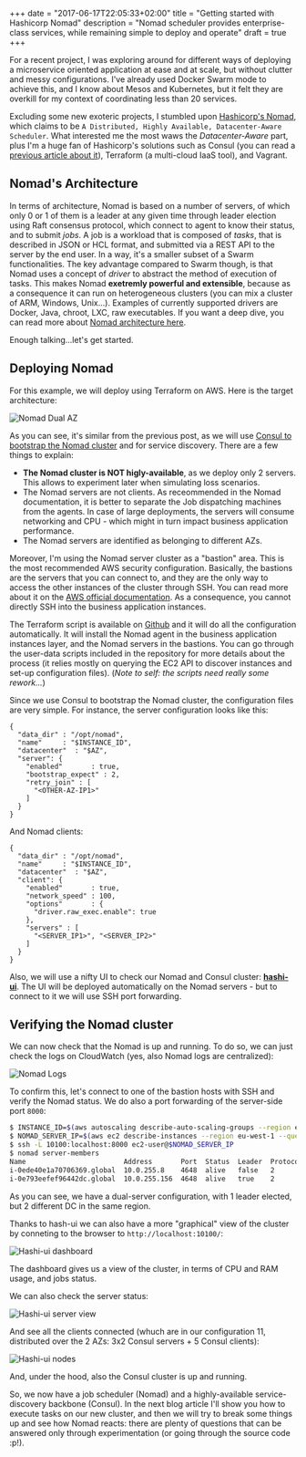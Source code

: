 +++
date = "2017-06-17T22:05:33+02:00"
title = "Getting started with Hashicorp Nomad"
description = "Nomad scheduler provides enterprise-class services, while remaining simple to deploy and operate"
draft = true
+++

For a recent project, I was exploring around for different ways of deploying a microservice oriented application 
at ease and at scale, but without clutter and messy configurations. I've already used Docker Swarm mode to achieve this, 
and I know about Mesos and Kubernetes, but it felt they are overkill for my context of coordinating less than 20 services.

Excluding some new exoteric projects, I stumbled upon [Hashicorp's Nomad](https://www.nomadproject.io/), which claims to be `A Distributed, Highly Available, Datacenter-Aware Scheduler`. What interested me the most waws the _Datacenter-Aware_ part, plus I'm a huge fan of Hashicorp's solutions such as Consul (you can read 
a [previous article about it](https://blog.mywebofthings.com/blog/deploying-a-highly-available-dual-az-consul-cluster-on-aws/)), Terraform (a multi-cloud IaaS tool), and Vagrant.

Nomad's Architecture
------


In terms of architecture, Nomad is based on a number of servers, of which only 0 or 1 of them is a leader at any given time through 
leader election using Raft consensus protocol, which connect to agent to know their status, and to submit _jobs_. A job is a workload that is composed of _tasks_, that is described in JSON or HCL format, and submitted via a REST API to the server by the end user. In a way, it's a smaller subset of a Swarm functionalities. The key advantage compared to Swarm though, is that Nomad uses a concept of _driver_ to abstract the method of execution of tasks. This makes Nomad **exetremly powerful and extensible**, because as a consequence it can run on heterogeneous clusters (you can mix a cluster of ARM, Windows, Unix...). Examples of currently supported drivers are Docker, Java, chroot, LXC, raw executables.
If you want a deep dive, you can read more about [Nomad architecture here](https://www.nomadproject.io/docs/internals/architecture.html).

Enough talking...let's get started.

Deploying Nomad
------

For this example, we will deploy using Terraform on AWS. Here is the target architecture:

![Nomad Dual AZ](/img/nomad-ha/consul-cluster-dual-AZ.png)

As you can see, it's similar from the previous post, as we will use [Consul to bootstrap the Nomad cluster](https://www.nomadproject.io/docs/service-discovery/index.html) and for service discovery. There are a few things to explain:

* **The Nomad cluster is NOT higly-available**, as we deploy only 2 servers. This allows to experiment later when simulating loss scenarios.
* The Nomad servers are not clients. As receommended in the Nomad documentation, it is better to separate the Job dispatching machines from the agents. In case of large deployments, the servers will consume networking and CPU - which might in turn impact business application performance. 
* The Nomad servers are identified as belonging to different AZs.

Moreover, I'm using the Nomad server cluster as a "bastion" area. This is the most recommended AWS security configuration. Basically, the bastions are the servers that you can connect to, and they are the only way to access the other instances of the cluster through SSH. You can read more about it on the [AWS official documentation](http://docs.aws.amazon.com/quickstart/latest/linux-bastion/architecture.html). As a consequence, you cannot directly SSH into the business application instances.

The Terraform script is available on [Github](https://github.com/sybeck2k/terraform-consul-cluster/tree/nomad) and it will do all the configuration automatically. It will install the Nomad agent in the business application instances layer, and the Nomad servers in the bastions. You can go through the user-data scripts included in the repository for more details about the process (it relies mostly on querying the EC2 API to discover instances and set-up configuration files). (_Note to self: the scripts need really some rework..._)

Since we use Consul to bootstrap the Nomad cluster, the configuration files are very simple. For instance, the server configuration looks like this:

	{
	  "data_dir" : "/opt/nomad",
	  "name"     : "$INSTANCE_ID",
	  "datacenter"  : "$AZ",
	  "server": {
	    "enabled"       : true,
	    "bootstrap_expect" : 2,
	    "retry_join" : [
	      "<OTHER-AZ-IP1>"
	    ]
	  }
	}


And Nomad clients:

	{
	  "data_dir" : "/opt/nomad",
	  "name"     : "$INSTANCE_ID",
	  "datacenter"  : "$AZ",
	  "client": {
	    "enabled"       : true,
	    "network_speed" : 100,
	    "options"       : {
	      "driver.raw_exec.enable": true
	    },
	    "servers" : [
	      "<SERVER_IP1>", "<SERVER_IP2>"
	    ]
	  }
	}


Also, we will use a nifty UI to check our Nomad and Consul cluster: **[hashi-ui](https://github.com/jippi/hashi-ui)**. The UI will be deployed automatically on the Nomad servers - but to connect to it we will use SSH port forwarding.

Verifying the Nomad cluster
------

We can now check that the Nomad is up and running. To do so, we can just check the logs on CloudWatch (yes, also Nomad logs are centralized):

![Nomad Logs](/img/nomad-ha/cloudwatch-nomad-logs.png)

To confirm this, let's connect to one of the bastion hosts with SSH and verify the Nomad status. We do also a port forwarding of the server-side port `8000`:

~~~sh
$ INSTANCE_ID=$(aws autoscaling describe-auto-scaling-groups --region eu-west-1 --auto-scaling-group-names nomad-server-asg | jq -r '.AutoScalingGroups | .[].Instances | .[0].InstanceId')
$ NOMAD_SERVER_IP=$(aws ec2 describe-instances --region eu-west-1 --query 'Reservations[*].Instances[*].[PublicIpAddress]' --output text --instance-ids $INSTANCE_ID)
$ ssh -L 10100:localhost:8000 ec2-user@$NOMAD_SERVER_IP
$ nomad server-members
Name                        Address       Port  Status  Leader  Protocol  Build  Datacenter  Region
i-0ede40e1a70706369.global  10.0.255.8    4648  alive   false   2         0.5.6  eu-west-1a  global
i-0e793eefef96442dc.global  10.0.255.156  4648  alive   true    2         0.5.6  eu-west-1b  global
~~~

As you can see, we have a dual-server configuration, with 1 leader elected, but 2 different DC in the same region.

Thanks to hash-ui we can also have a more "graphical" view of the cluster by conneting to the browser to `http://localhost:10100/`:

![Hashi-ui dashboard](/img/nomad-ha/hashi-ui-dashboard.png)

The dashboard gives us a view of the cluster, in terms of CPU and RAM usage, and jobs status.

We can also check the server status:

![Hashi-ui server view](/img/nomad-ha/hashi-ui-servers.png)

And see all the clients connected (whuch are in our configuration 11, distributed over the 2 AZs: 3x2 Consul servers + 5 Consul clients):

![Hashi-ui nodes](/img/nomad-ha/hashi-ui-nodes.png)

And, under the hood, also the Consul cluster is up and running.

So, we now have a job scheduler (Nomad) and a highly-available service-discovery backbone (Consul). In the next blog article I'll show you how to execute tasks on our new cluster, and then we will try to break some things up and see how Nomad reacts: there are plenty of questions that can be answered only through experimentation (or going through the source code :p!).